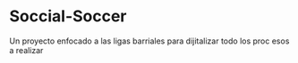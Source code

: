 # Soccial-Soccer
Un proyecto enfocado a las ligas barriales para dijitalizar todo los proc esos a realizar
